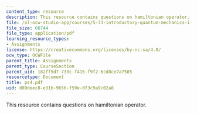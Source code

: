 ```yaml
---
content_type: resource
description: This resource contains questions on hamiltonian operator.
file: /ol-ocw-studio-app/courses/5-73-introductory-quantum-mechanics-i-fall-2005/d89deec8e31b9656f59e0f3c9a9c02a8_ps4.pdf
file_size: 66744
file_type: application/pdf
learning_resource_types:
- Assignments
license: https://creativecommons.org/licenses/by-nc-sa/4.0/
ocw_type: OCWFile
parent_title: Assignments
parent_type: CourseSection
parent_uid: 182ff5d7-733c-f415-f9f2-6cd8ce7a7585
resourcetype: Document
title: ps4.pdf
uid: d89deec8-e31b-9656-f59e-0f3c9a9c02a8
---
```

This resource contains questions on hamiltonian operator.